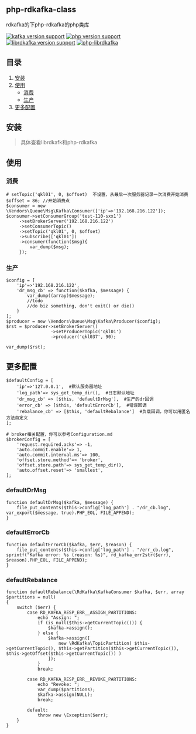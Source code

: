 ## php-rdkafka-class
rdkafka的下php-rdkafka的php类库

[![kafka version support](https://img.shields.io/badge/kafka-0.8%200.9%201.0%201.1%20or%201.1%2B-brightgreen.svg)](#) [![php version support](https://img.shields.io/badge/php-5.3%2B-green.svg)](#) [![librdkafka version support](https://img.shields.io/badge/librdkafka-3.0.5%2B-yellowgreen.svg)](#) [![php-librdkafka](https://img.shields.io/badge/php--librdkafka-3.0.5%2B-orange.svg)](#)

## 目录

1. [安装](#安装)
2. [使用](#使用)
   * [消费](#消费)
   * [生产](#生产)
3. [更多配置](#更多配置)

## 安装
> 具体查看librdkafk和php-rdkafka

## 使用
### 消费
```
# setTopic('qkl01', 0, $offset)  不设置，从最后一次服务器记录一次消费开始消费
$offset = 86; //开始消费点
$consumer = new \Vendors\Queue\Msg\Kafka\Consumer(['ip'=>'192.168.216.122']);
$consumer->setConsumerGroup('test-110-sxx1')
     ->setBrokerServer('192.168.216.122')
     ->setConsumerTopic()
     ->setTopic('qkl01', 0, $offset)
     ->subscribe(['qkl01'])
     ->consumer(function($msg){
         var_dump($msg);
     });
```


### 生产
```
$config = [
    'ip'=>'192.168.216.122',
    'dr_msg_cb' => function($kafka, $message) {
        var_dump((array)$message);
        //todo
        //do biz something, don't exit() or die()
    }
];
$producer = new \Vendors\Queue\Msg\Kafka\Producer($config);
$rst = $producer->setBrokerServer()
                 ->setProducerTopic('qkl01')
                 ->producer('qkl037', 90);

var_dump($rst);
```

## 更多配置
```
$defaultConfig = [
    'ip'=>'127.0.0.1',  #默认服务器地址
    'log_path'=> sys_get_temp_dir(),  #日志默认地址
    'dr_msg_cb' => [$this, 'defaultDrMsg'],  #生产的dr回调
    'error_cb' => [$this, 'defaultErrorCb'],  #错误回调
    'rebalance_cb' => [$this, 'defaultRebalance']  #负载回调，你可以用匿名方法自定义
];

# broker相关配置，你可以参考Configuration.md
$brokerConfig = [
    'request.required.acks'=> -1,
    'auto.commit.enable'=> 1,
    'auto.commit.interval.ms'=> 100,
    'offset.store.method'=> 'broker',
    'offset.store.path'=> sys_get_temp_dir(),
    'auto.offset.reset'=> 'smallest',
];
```

### defaultDrMsg
```
function defaultDrMsg($kafka, $message) {
    file_put_contents($this->config['log_path'] . "/dr_cb.log", var_export($message, true).PHP_EOL, FILE_APPEND);
}
```

### defaultErrorCb
```
function defaultErrorCb($kafka, $err, $reason) {
    file_put_contents($this->config['log_path'] . "/err_cb.log", sprintf("Kafka error: %s (reason: %s)", rd_kafka_err2str($err), $reason).PHP_EOL, FILE_APPEND);
}
```


### defaultRebalance
```
function defaultRebalance(\RdKafka\KafkaConsumer $kafka, $err, array $partitions = null)
{
    switch ($err) {
        case RD_KAFKA_RESP_ERR__ASSIGN_PARTITIONS:
            echo "Assign: ";
            if (is_null($this->getCurrentTopic())) {
                $kafka->assign();
            } else {
                $kafka->assign([
                    new \RdKafka\TopicPartition( $this->getCurrentTopic(), $this->getPartition($this->getCurrentTopic()), $this->getOffset($this->getCurrentTopic()) )
                ]);
            }
            break;

        case RD_KAFKA_RESP_ERR__REVOKE_PARTITIONS:
            echo "Revoke: ";
            var_dump($partitions);
            $kafka->assign(NULL);
            break;

        default:
            throw new \Exception($err);
    }
}
```
